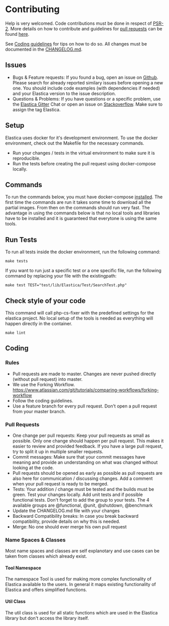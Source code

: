 Contributing
============
Help is very welcomed. Code contributions must be done in respect of [PSR-2](https://github.com/php-fig/fig-standards/blob/master/accepted/PSR-2-coding-style-guide.md).
More details on how to contribute and guidelines for [pull requests](http://elastica.io/contribute/pull-request.html) can be found [here](http://elastica.io/contribute/).

See [Coding guidelines](http://elastica.io/contribute/coding-guidelines.html) for tips on how to do so.
All changes must be documented in the [CHANGELOG.md](https://github.com/ruflin/Elastica/blob/master/CHANGELOG.md).


Issues
------
* Bugs & Feature requests: If you found a bug, open an issue on [Github](https://github.com/ruflin/Elastica/issues). Please search for already reported similary issues before opening a new one. You should include code examples (with dependencies if needed) and your Elastica version to the issue description.
* Questions & Problems: If you have questions or a specific problem, use the [Elastica Gitter](https://gitter.im/ruflin/Elastica) Chat or open an issue on [Stackoverflow](http://stackoverflow.com/questions/tagged/elastica). Make sure to assign the tag Elastica.


Setup
-----
Elastica uses docker for it's development environment. To use the docker environment, check out the Makefile for the necessary commands.
* Run your changes / tests in the virtual environment to make sure it is reproducible.
* Run the tests before creating the pull request using docker-compose locally.

Commands
--------
To run the commands below, you must have docker-compose [installed](https://docs.docker.com/compose/install/). The first time the commands are run it takes some time to download all the partial images. From then on the commands should run very fast. The advantage in using the commands below is that no local tools and libraries have to be installed and it is guaranteed that everytone is using the same tools.

## Run Tests

To run all tests inside the docker environment, run the following command:

```
make tests
```

If you want to run just a specific test or a one specific file, run the following command by replacing your file with the existingpath:

```
make test TEST="test/lib/Elastica/Test/SearchTest.php"
```

## Check style of your code
This command will call php-cs-fixer with the predefined settings for the elastica project. No local setup of the tools is needed as everything will happen directly in the container.
```
make lint
```




Coding
------

### Rules
* Pull requests are made to master. Changes are never pushed directly (without pull request) into master.
* We use the Forking Workflow. https://www.atlassian.com/git/tutorials/comparing-workflows/forking-workflow
* Follow the coding guidelines.
* Use a feature branch for every pull request. Don't open a pull request from your master branch.

### Pull Requests
* One change per pull requests: Keep your pull requests as small as possible. Only one change should happen per pull request. This makes it easier to review and provided feedback. If you have a large pull request, try to split it up in multiple smaller requests.
* Commit messages: Make sure that your commit messages have meaning and provide an understanding on what was changed without looking at the code.
* Pull requests should be opened as early as possible as pull requests are also here for communication / discussing changes. Add a comment when your pull request is ready to be merged.
* Tests: Your addition / change must be tested and the builds must be green. Test your changes locally. Add unit tests and if possible functional tests. Don't forget to add the group to your tests. The 4 available groups are @functional, @unit, @shutdown, @benchmark
* Update the CHANGELOG.md file with your changes
* Backward Compatibility breaks: In case you break backward compatibility, provide details on why this is needed.
* Merge: No one should ever merge his own pull request


### Name Spaces & Classes
Most name spaces and classes are self explanotary and use cases can be taken from classes which already exist.

#### Tool Namespace
The namespace Tool is used for making more complex functionality of Elastica available to the users. In general it maps existing functionality of Elastica and offers simplified functions.

#### Util Class
The util class is used for all static functions which are used in the Elastica library but don't access the library itself.
